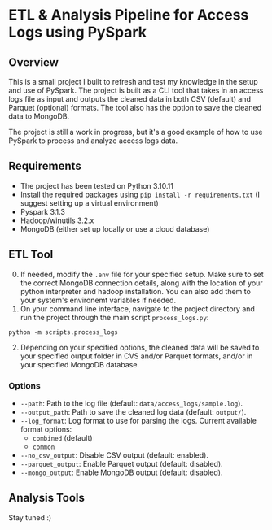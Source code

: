 # ETL & Analysis Pipeline for Access Logs using PySpark

## Overview
This is a small project I built to refresh and test my knowledge in the setup and use of PySpark. The project is built as a CLI tool that takes in an access logs file as input and outputs the cleaned data in both CSV (default) and Parquet (optional) formats. The tool also has the option to save the cleaned data to MongoDB.

The project is still a work in progress, but it's a good example of how to use PySpark to process and analyze access logs data.

## Requirements

- The project has been tested on Python 3.10.11
- Install the required packages using `pip install -r requirements.txt` (I suggest setting up a virtual environment)
- Pyspark 3.1.3
- Hadoop/winutils 3.2.x
- MongoDB (either set up locally or use a cloud database)

## ETL Tool
0. If needed, modify the `.env` file for your specified setup. Make sure to set the correct MongoDB connection details, along with the location of your python interpreter and hadoop installation. You can also add them to your system's environemt variables if needed.
1. On your command line interface, navigate to the project directory and run the project through the main script `process_logs.py`:
```
python -m scripts.process_logs
```
2. Depending on your specified options, the cleaned data will be saved to your specified output folder in CVS and/or Parquet formats, and/or in your specified MongoDB database.

### Options

- `--path`: Path to the log file (default: `data/access_logs/sample.log`).
- `--output_path`: Path to save the cleaned log data (default: `output/`).
- `--log_format`: Log format to use for parsing the logs. Current available format options:
    - `combined` (default)
    - `common`
- `--no_csv_output`: Disable CSV output (default: enabled).
- `--parquet_output`: Enable Parquet output (default: disabled).
- `--mongo_output`: Enable MongoDB output (default: disabled).

## Analysis Tools
Stay tuned :)